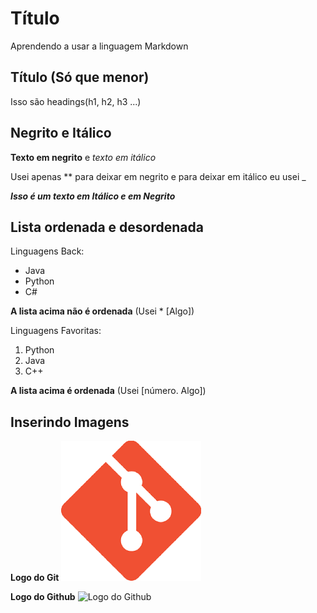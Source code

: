# Título

Aprendendo a usar a linguagem Markdown

## Título (Só que menor)

Isso são headings(h1, h2, h3 ...)

## Negrito e Itálico 

**Texto em negrito** e _texto em itálico_

Usei apenas ** para deixar em negrito e para deixar em itálico eu usei _

_**Isso é um texto em Itálico e em Negrito**_

## Lista ordenada e desordenada

Linguagens Back: 
* Java
* Python
* C#

**A lista acima não é ordenada** (Usei * [Algo])

Linguagens Favoritas:
1. Python
2. Java
3. C++

**A lista acima é ordenada** (Usei [número. Algo])

## Inserindo Imagens
**Logo do Git**
![Logo do Git](img/gitLogo.png)

**Logo do Github**
![Logo do Github](https://www.google.com/url?sa=i&url=https%3A%2F%2Fen.wikipedia.org%2Fwiki%2FGitHub&psig=AOvVaw1r-QdaCQjAopCBtN-ZXSls&ust=1721140680916000&source=images&cd=vfe&opi=89978449&ved=0CBQQjRxqFwoTCNiFvraiqYcDFQAAAAAdAAAAABAX)